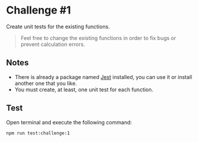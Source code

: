 # Challenge #1

Create unit tests for the existing functions.

> Feel free to change the existing functions in order to fix bugs or prevent calculation errors.

## Notes

- There is already a package named [Jest](https://jestjs.io) installed, you can use it or install another one that you like.
- You must create, at least, one unit test for each function.

## Test

Open terminal and execute the following command:

```bash
npm run test:challenge:1
```
